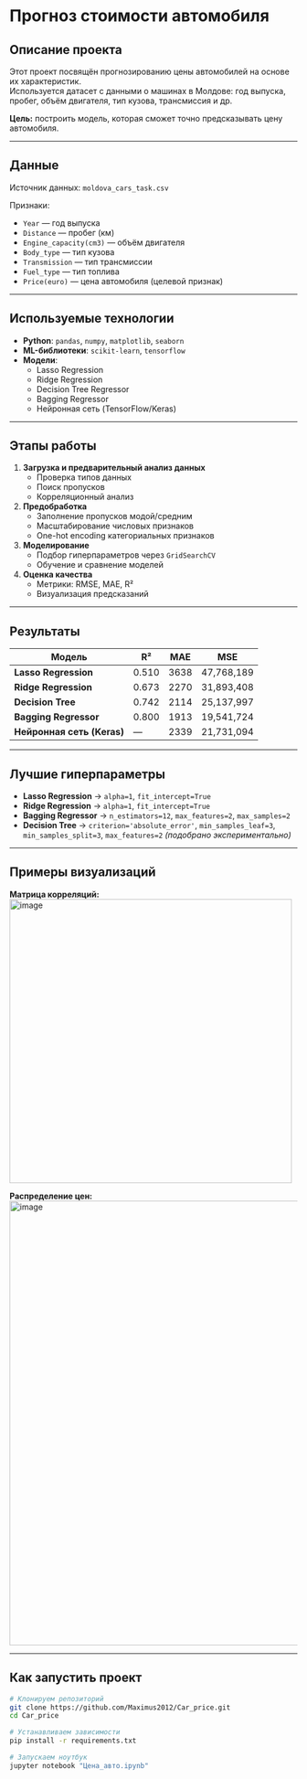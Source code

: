 #  Прогноз стоимости автомобиля

##  Описание проекта
Этот проект посвящён прогнозированию цены автомобилей на основе их характеристик.  
Используется датасет с данными о машинах в Молдове: год выпуска, пробег, объём двигателя, тип кузова, трансмиссия и др.

**Цель:** построить модель, которая сможет точно предсказывать цену автомобиля.

---

## Данные
Источник данных: `moldova_cars_task.csv`

Признаки:
- `Year` — год выпуска
- `Distance` — пробег (км)
- `Engine_capacity(cm3)` — объём двигателя
- `Body_type` — тип кузова
- `Transmission` — тип трансмиссии
- `Fuel_type` — тип топлива
- `Price(euro)` — цена автомобиля (целевой признак)

---

## Используемые технологии
- **Python**: `pandas`, `numpy`, `matplotlib`, `seaborn`
- **ML-библиотеки**: `scikit-learn`, `tensorflow`
- **Модели**:
  - Lasso Regression
  - Ridge Regression
  - Decision Tree Regressor
  - Bagging Regressor
  - Нейронная сеть (TensorFlow/Keras)

---

##  Этапы работы
1. **Загрузка и предварительный анализ данных**
   - Проверка типов данных
   - Поиск пропусков
   - Корреляционный анализ
2. **Предобработка**
   - Заполнение пропусков модой/средним
   - Масштабирование числовых признаков
   - One-hot encoding категориальных признаков
3. **Моделирование**
   - Подбор гиперпараметров через `GridSearchCV`
   - Обучение и сравнение моделей
4. **Оценка качества**
   - Метрики: RMSE, MAE, R²
   - Визуализация предсказаний

---

##  Результаты

| Модель                   | R²    | MAE | MSE           |
|--------------------------|-------|---------|---------------|
| **Lasso Regression**     | 0.510 | 3638    | 47,768,189    |
| **Ridge Regression**     | 0.673 | 2270    | 31,893,408    |
| **Decision Tree**        | 0.742 | 2114    | 25,137,997    |
| **Bagging Regressor**    | 0.800 | 1913    | 19,541,724    |
| **Нейронная сеть (Keras)**| —     | 2339    | 21,731,094    |

---

##  Лучшие гиперпараметры

- **Lasso Regression** → `alpha=1`, `fit_intercept=True`
- **Ridge Regression** → `alpha=1`, `fit_intercept=True`
- **Bagging Regressor** → `n_estimators=12`, `max_features=2`, `max_samples=2`
- **Decision Tree** → `criterion='absolute_error'`, `min_samples_leaf=3`, `min_samples_split=3`, `max_features=2` *(подобрано экспериментально)*

---

##  Примеры визуализаций

**Матрица корреляций:**
<img width="494" height="497" alt="image" src="https://github.com/user-attachments/assets/17fa7341-e6db-4b4c-98f8-982532fd635f" />


**Распределение цен:**
<img width="1496" height="778" alt="image" src="https://github.com/user-attachments/assets/d276c8bc-a8a2-4f83-bef2-787f29618157" />



---

##  Как запустить проект
```bash
# Клонируем репозиторий
git clone https://github.com/Maximus2012/Car_price.git
cd Car_price

# Устанавливаем зависимости
pip install -r requirements.txt

# Запускаем ноутбук
jupyter notebook "Цена_авто.ipynb"
